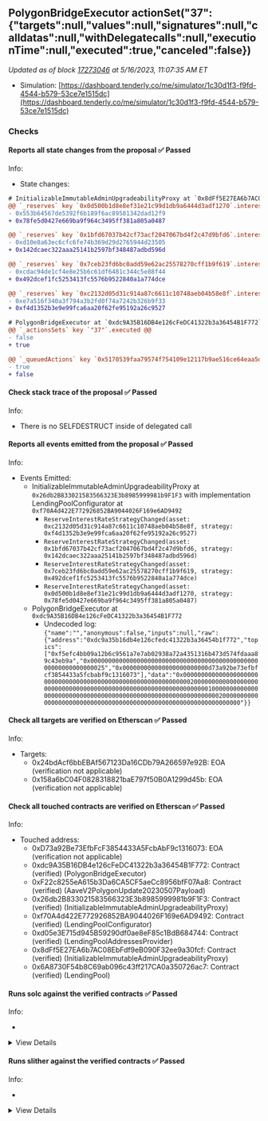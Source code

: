 ## PolygonBridgeExecutor actionSet("37": {"targets":null,"values":null,"signatures":null,"calldatas":null,"withDelegatecalls":null,"executionTime":null,"executed":true,"canceled":false})

_Updated as of block [17273046](https://etherscan.io/block/17273046) at 5/16/2023, 11:07:35 AM ET_

- Simulation: [https://dashboard.tenderly.co/me/simulator/1c30d1f3-f9fd-4544-b579-53ce7e1515dc](https://dashboard.tenderly.co/me/simulator/1c30d1f3-f9fd-4544-b579-53ce7e1515dc)

### Checks

#### Reports all state changes from the proposal ✅ Passed

Info:

- State changes:

```diff
# InitializableImmutableAdminUpgradeabilityProxy at `0x8dFf5E27EA6b7AC08EbFdf9eB090F32ee9a30fcf` with implementation LendingPool at `0x6A8730F54b8C69ab096c43ff217CA0a350726ac7`
@@ `_reserves` key `0x0d500b1d8e8ef31e21c99d1db9a6444d3adf1270`.interestRateStrategyAddress @@
- 0x553b64567de5392f6b189f6ac89581342dad12f9
+ 0x78fe5d0427e669ba9f964c3495ff381a805a0487

@@ `_reserves` key `0x1bfd67037b42cf73acf2047067bd4f2c47d9bfd6`.interestRateStrategyAddress @@
- 0xd10e8a63ec6cfc6fe74b369d29d2765944d23505
+ 0x142dcaec322aaa25141b2597bf348487adbd596d

@@ `_reserves` key `0x7ceb23fd6bc0add59e62ac25578270cff1b9f619`.interestRateStrategyAddress @@
- 0xcdac94de1cf4e8e25b6c61df6481c344c5e88f44
+ 0x492dcef1fc5253413fc5576b9522840a1a774dce

@@ `_reserves` key `0xc2132d05d31c914a87c6611c10748aeb04b58e8f`.interestRateStrategyAddress @@
- 0xe7a516f340a3f794a3b2fd0f74a7242b326b9f33
+ 0xf4d1352b3e9e99fca6aa20f62fe95192a26c9527

```

```diff
# PolygonBridgeExecutor at `0xdc9A35B16DB4e126cFeDC41322b3a36454B1F772`
@@ `_actionsSets` key `"37"`.executed @@
- false
+ true

@@ `_queuedActions` key `0x5170539faa79574f754109e12117b9ae516ce64eaa5df64585ba2cb2d2870f88` @@
- true
+ false

```

#### Check stack trace of the proposal ✅ Passed

Info:

- There is no SELFDESTRUCT inside of delegated call

#### Reports all events emitted from the proposal ✅ Passed

Info:

- Events Emitted:
  - InitializableImmutableAdminUpgradeabilityProxy at `0x26db2B833021583566323E3b8985999981b9F1F3` with implementation LendingPoolConfigurator at `0xf70A4d422E772926852BA9044026F169e6AD9492`
    - `ReserveInterestRateStrategyChanged(asset: 0xc2132d05d31c914a87c6611c10748aeb04b58e8f, strategy: 0xf4d1352b3e9e99fca6aa20f62fe95192a26c9527)`
    - `ReserveInterestRateStrategyChanged(asset: 0x1bfd67037b42cf73acf2047067bd4f2c47d9bfd6, strategy: 0x142dcaec322aaa25141b2597bf348487adbd596d)`
    - `ReserveInterestRateStrategyChanged(asset: 0x7ceb23fd6bc0add59e62ac25578270cff1b9f619, strategy: 0x492dcef1fc5253413fc5576b9522840a1a774dce)`
    - `ReserveInterestRateStrategyChanged(asset: 0x0d500b1d8e8ef31e21c99d1db9a6444d3adf1270, strategy: 0x78fe5d0427e669ba9f964c3495ff381a805a0487)`
  - PolygonBridgeExecutor at `0xdc9A35B16DB4e126cFeDC41322b3a36454B1F772`
    - Undecoded log: `{"name":"","anonymous":false,"inputs":null,"raw":{"address":"0xdc9a35b16db4e126cfedc41322b3a36454b1f772","topics":["0xf5efc4bb09a12b6c9561a7e7ab02938a72a4351316b473d574fdaaa89c43eb9a","0x0000000000000000000000000000000000000000000000000000000000000025","0x000000000000000000000000d73a92be73efbfcf3854433a5fcbabf9c1316073"],"data":"0x0000000000000000000000000000000000000000000000000000000000000020000000000000000000000000000000000000000000000000000000000000000100000000000000000000000000000000000000000000000000000000000000200000000000000000000000000000000000000000000000000000000000000000"}}`

#### Check all targets are verified on Etherscan ✅ Passed

Info:

- Targets:
  - 0x24bdAcf6bbEBAf567123Da16CDb79A266597e92B: EOA (verification not applicable)
  - 0x158a6bC04F0828318821baE797f50B0A1299d45b: EOA (verification not applicable)

#### Check all touched contracts are verified on Etherscan ✅ Passed

Info:

- Touched address:
  - 0xD73a92Be73EfbFcF3854433A5FcbAbF9c1316073: EOA (verification not applicable)
  - 0xdc9A35B16DB4e126cFeDC41322b3a36454B1F772: Contract (verified) (PolygonBridgeExecutor)
  - 0xF22c8255eA615b3Da6CA5CF5aeCc8956bfF07Aa8: Contract (verified) (AaveV2PolygonUpdate20230507Payload)
  - 0x26db2B833021583566323E3b8985999981b9F1F3: Contract (verified) (InitializableImmutableAdminUpgradeabilityProxy)
  - 0xf70A4d422E772926852BA9044026F169e6AD9492: Contract (verified) (LendingPoolConfigurator)
  - 0xd05e3E715d945B59290df0ae8eF85c1BdB684744: Contract (verified) (LendingPoolAddressesProvider)
  - 0x8dFf5E27EA6b7AC08EbFdf9eB090F32ee9a30fcf: Contract (verified) (InitializableImmutableAdminUpgradeabilityProxy)
  - 0x6A8730F54b8C69ab096c43ff217CA0a350726ac7: Contract (verified) (LendingPool)

#### Runs solc against the verified contracts ✅ Passed

Info:

-

<details>
<summary>View Details</summary>
<details>
<summary>View warnings for InitializableImmutableAdminUpgradeabilityProxy at `0x26db2B833021583566323E3b8985999981b9F1F3` with implementation LendingPoolConfigurator at `0xf70A4d422E772926852BA9044026F169e6AD9492`</summary>

```
INFO:CryticCompile:Source code not available, try to fetch the bytecode only
```

</details>

<details>
<summary>View warnings for LendingPool at `0x6A8730F54b8C69ab096c43ff217CA0a350726ac7`</summary>

```
INFO:CryticCompile:Source code not available, try to fetch the bytecode only
```

</details>

<details>
<summary>View warnings for InitializableImmutableAdminUpgradeabilityProxy at `0x8dFf5E27EA6b7AC08EbFdf9eB090F32ee9a30fcf` with implementation LendingPool at `0x6A8730F54b8C69ab096c43ff217CA0a350726ac7`</summary>

```
INFO:CryticCompile:Source code not available, try to fetch the bytecode only
```

</details>

<details>
<summary>View warnings for LendingPoolAddressesProvider at `0xd05e3E715d945B59290df0ae8eF85c1BdB684744`</summary>

```
INFO:CryticCompile:Source code not available, try to fetch the bytecode only
```

</details>

<details>
<summary>View warnings for PolygonBridgeExecutor at `0xdc9A35B16DB4e126cFeDC41322b3a36454B1F772`</summary>

```
INFO:CryticCompile:Source code not available, try to fetch the bytecode only
```

</details>

<details>
<summary>View warnings for LendingPoolConfigurator at `0xf70A4d422E772926852BA9044026F169e6AD9492`</summary>

```
INFO:CryticCompile:Source code not available, try to fetch the bytecode only
```

</details>

</details>

#### Runs slither against the verified contracts ✅ Passed

Info:

-

<details>
<summary>View Details</summary>

<details>
<summary>Slither report for InitializableImmutableAdminUpgradeabilityProxy at `0x26db2B833021583566323E3b8985999981b9F1F3` with implementation LendingPoolConfigurator at `0xf70A4d422E772926852BA9044026F169e6AD9492`</summary>

```
Source code not available, try to fetch the bytecode only
Traceback (most recent call last):
  File "/home/runner/.local/lib/python3.10/site-packages/slither/__main__.py", line 837, in main_impl
    ) = process_all(filename, args, detector_classes, printer_classes)
  File "/home/runner/.local/lib/python3.10/site-packages/slither/__main__.py", line 101, in process_all
    ) = process_single(compilation, args, detector_classes, printer_classes)
  File "/home/runner/.local/lib/python3.10/site-packages/slither/__main__.py", line 79, in process_single
    slither = Slither(target, ast_format=ast, **vars(args))
  File "/home/runner/.local/lib/python3.10/site-packages/slither/slither.py", line 114, in __init__
    parser.parse_top_level_from_loaded_json(ast, path)
  File "/home/runner/.local/lib/python3.10/site-packages/slither/solc_parsing/slither_compilation_unit_solc.py", line 205, in parse_top_level_from_loaded_json
    if data_loaded[self.get_key()] == "root":
KeyError: 'name'
ERROR:root:Error in 0x26db2B833021583566323E3b8985999981b9F1F3
ERROR:root:Traceback (most recent call last):
  File "/home/runner/.local/lib/python3.10/site-packages/slither/__main__.py", line 837, in main_impl
    ) = process_all(filename, args, detector_classes, printer_classes)
  File "/home/runner/.local/lib/python3.10/site-packages/slither/__main__.py", line 101, in process_all
    ) = process_single(compilation, args, detector_classes, printer_classes)
  File "/home/runner/.local/lib/python3.10/site-packages/slither/__main__.py", line 79, in process_single
    slither = Slither(target, ast_format=ast, **vars(args))
  File "/home/runner/.local/lib/python3.10/site-packages/slither/slither.py", line 114, in __init__
    parser.parse_top_level_from_loaded_json(ast, path)
  File "/home/runner/.local/lib/python3.10/site-packages/slither/solc_parsing/slither_compilation_unit_solc.py", line 205, in parse_top_level_from_loaded_json
    if data_loaded[self.get_key()] == "root":
KeyError: 'name'

```

</details>

<details>
<summary>Slither report for LendingPool at `0x6A8730F54b8C69ab096c43ff217CA0a350726ac7`</summary>

```
Source code not available, try to fetch the bytecode only
Traceback (most recent call last):
  File "/home/runner/.local/lib/python3.10/site-packages/slither/__main__.py", line 837, in main_impl
    ) = process_all(filename, args, detector_classes, printer_classes)
  File "/home/runner/.local/lib/python3.10/site-packages/slither/__main__.py", line 101, in process_all
    ) = process_single(compilation, args, detector_classes, printer_classes)
  File "/home/runner/.local/lib/python3.10/site-packages/slither/__main__.py", line 79, in process_single
    slither = Slither(target, ast_format=ast, **vars(args))
  File "/home/runner/.local/lib/python3.10/site-packages/slither/slither.py", line 114, in __init__
    parser.parse_top_level_from_loaded_json(ast, path)
  File "/home/runner/.local/lib/python3.10/site-packages/slither/solc_parsing/slither_compilation_unit_solc.py", line 205, in parse_top_level_from_loaded_json
    if data_loaded[self.get_key()] == "root":
KeyError: 'name'
ERROR:root:Error in 0x6A8730F54b8C69ab096c43ff217CA0a350726ac7
ERROR:root:Traceback (most recent call last):
  File "/home/runner/.local/lib/python3.10/site-packages/slither/__main__.py", line 837, in main_impl
    ) = process_all(filename, args, detector_classes, printer_classes)
  File "/home/runner/.local/lib/python3.10/site-packages/slither/__main__.py", line 101, in process_all
    ) = process_single(compilation, args, detector_classes, printer_classes)
  File "/home/runner/.local/lib/python3.10/site-packages/slither/__main__.py", line 79, in process_single
    slither = Slither(target, ast_format=ast, **vars(args))
  File "/home/runner/.local/lib/python3.10/site-packages/slither/slither.py", line 114, in __init__
    parser.parse_top_level_from_loaded_json(ast, path)
  File "/home/runner/.local/lib/python3.10/site-packages/slither/solc_parsing/slither_compilation_unit_solc.py", line 205, in parse_top_level_from_loaded_json
    if data_loaded[self.get_key()] == "root":
KeyError: 'name'

```

</details>

<details>
<summary>Slither report for InitializableImmutableAdminUpgradeabilityProxy at `0x8dFf5E27EA6b7AC08EbFdf9eB090F32ee9a30fcf` with implementation LendingPool at `0x6A8730F54b8C69ab096c43ff217CA0a350726ac7`</summary>

```
Source code not available, try to fetch the bytecode only
Traceback (most recent call last):
  File "/home/runner/.local/lib/python3.10/site-packages/slither/__main__.py", line 837, in main_impl
    ) = process_all(filename, args, detector_classes, printer_classes)
  File "/home/runner/.local/lib/python3.10/site-packages/slither/__main__.py", line 101, in process_all
    ) = process_single(compilation, args, detector_classes, printer_classes)
  File "/home/runner/.local/lib/python3.10/site-packages/slither/__main__.py", line 79, in process_single
    slither = Slither(target, ast_format=ast, **vars(args))
  File "/home/runner/.local/lib/python3.10/site-packages/slither/slither.py", line 114, in __init__
    parser.parse_top_level_from_loaded_json(ast, path)
  File "/home/runner/.local/lib/python3.10/site-packages/slither/solc_parsing/slither_compilation_unit_solc.py", line 205, in parse_top_level_from_loaded_json
    if data_loaded[self.get_key()] == "root":
KeyError: 'name'
ERROR:root:Error in 0x8dFf5E27EA6b7AC08EbFdf9eB090F32ee9a30fcf
ERROR:root:Traceback (most recent call last):
  File "/home/runner/.local/lib/python3.10/site-packages/slither/__main__.py", line 837, in main_impl
    ) = process_all(filename, args, detector_classes, printer_classes)
  File "/home/runner/.local/lib/python3.10/site-packages/slither/__main__.py", line 101, in process_all
    ) = process_single(compilation, args, detector_classes, printer_classes)
  File "/home/runner/.local/lib/python3.10/site-packages/slither/__main__.py", line 79, in process_single
    slither = Slither(target, ast_format=ast, **vars(args))
  File "/home/runner/.local/lib/python3.10/site-packages/slither/slither.py", line 114, in __init__
    parser.parse_top_level_from_loaded_json(ast, path)
  File "/home/runner/.local/lib/python3.10/site-packages/slither/solc_parsing/slither_compilation_unit_solc.py", line 205, in parse_top_level_from_loaded_json
    if data_loaded[self.get_key()] == "root":
KeyError: 'name'

```

</details>

<details>
<summary>Slither report for LendingPoolAddressesProvider at `0xd05e3E715d945B59290df0ae8eF85c1BdB684744`</summary>

```
Source code not available, try to fetch the bytecode only
Traceback (most recent call last):
  File "/home/runner/.local/lib/python3.10/site-packages/slither/__main__.py", line 837, in main_impl
    ) = process_all(filename, args, detector_classes, printer_classes)
  File "/home/runner/.local/lib/python3.10/site-packages/slither/__main__.py", line 101, in process_all
    ) = process_single(compilation, args, detector_classes, printer_classes)
  File "/home/runner/.local/lib/python3.10/site-packages/slither/__main__.py", line 79, in process_single
    slither = Slither(target, ast_format=ast, **vars(args))
  File "/home/runner/.local/lib/python3.10/site-packages/slither/slither.py", line 114, in __init__
    parser.parse_top_level_from_loaded_json(ast, path)
  File "/home/runner/.local/lib/python3.10/site-packages/slither/solc_parsing/slither_compilation_unit_solc.py", line 205, in parse_top_level_from_loaded_json
    if data_loaded[self.get_key()] == "root":
KeyError: 'name'
ERROR:root:Error in 0xd05e3E715d945B59290df0ae8eF85c1BdB684744
ERROR:root:Traceback (most recent call last):
  File "/home/runner/.local/lib/python3.10/site-packages/slither/__main__.py", line 837, in main_impl
    ) = process_all(filename, args, detector_classes, printer_classes)
  File "/home/runner/.local/lib/python3.10/site-packages/slither/__main__.py", line 101, in process_all
    ) = process_single(compilation, args, detector_classes, printer_classes)
  File "/home/runner/.local/lib/python3.10/site-packages/slither/__main__.py", line 79, in process_single
    slither = Slither(target, ast_format=ast, **vars(args))
  File "/home/runner/.local/lib/python3.10/site-packages/slither/slither.py", line 114, in __init__
    parser.parse_top_level_from_loaded_json(ast, path)
  File "/home/runner/.local/lib/python3.10/site-packages/slither/solc_parsing/slither_compilation_unit_solc.py", line 205, in parse_top_level_from_loaded_json
    if data_loaded[self.get_key()] == "root":
KeyError: 'name'

```

</details>

<details>
<summary>Slither report for PolygonBridgeExecutor at `0xdc9A35B16DB4e126cFeDC41322b3a36454B1F772`</summary>

```
Source code not available, try to fetch the bytecode only
Traceback (most recent call last):
  File "/home/runner/.local/lib/python3.10/site-packages/slither/__main__.py", line 837, in main_impl
    ) = process_all(filename, args, detector_classes, printer_classes)
  File "/home/runner/.local/lib/python3.10/site-packages/slither/__main__.py", line 101, in process_all
    ) = process_single(compilation, args, detector_classes, printer_classes)
  File "/home/runner/.local/lib/python3.10/site-packages/slither/__main__.py", line 79, in process_single
    slither = Slither(target, ast_format=ast, **vars(args))
  File "/home/runner/.local/lib/python3.10/site-packages/slither/slither.py", line 114, in __init__
    parser.parse_top_level_from_loaded_json(ast, path)
  File "/home/runner/.local/lib/python3.10/site-packages/slither/solc_parsing/slither_compilation_unit_solc.py", line 205, in parse_top_level_from_loaded_json
    if data_loaded[self.get_key()] == "root":
KeyError: 'name'
ERROR:root:Error in 0xdc9A35B16DB4e126cFeDC41322b3a36454B1F772
ERROR:root:Traceback (most recent call last):
  File "/home/runner/.local/lib/python3.10/site-packages/slither/__main__.py", line 837, in main_impl
    ) = process_all(filename, args, detector_classes, printer_classes)
  File "/home/runner/.local/lib/python3.10/site-packages/slither/__main__.py", line 101, in process_all
    ) = process_single(compilation, args, detector_classes, printer_classes)
  File "/home/runner/.local/lib/python3.10/site-packages/slither/__main__.py", line 79, in process_single
    slither = Slither(target, ast_format=ast, **vars(args))
  File "/home/runner/.local/lib/python3.10/site-packages/slither/slither.py", line 114, in __init__
    parser.parse_top_level_from_loaded_json(ast, path)
  File "/home/runner/.local/lib/python3.10/site-packages/slither/solc_parsing/slither_compilation_unit_solc.py", line 205, in parse_top_level_from_loaded_json
    if data_loaded[self.get_key()] == "root":
KeyError: 'name'

```

</details>

<details>
<summary>Slither report for AaveV2PolygonUpdate20230507Payload at `0xF22c8255eA615b3Da6CA5CF5aeCc8956bfF07Aa8`</summary>

```
INFO:Detectors:
DefaultReserveInterestRateStrategy.calculateInterestRates(address,uint256,uint256,uint256,uint256,uint256).vars (@aave/protocol-v2/contracts/protocol/lendingpool/DefaultReserveInterestRateStrategy.sol#134) is a local variable never initialized
Reference: https://github.com/crytic/slither/wiki/Detector-Documentation#uninitialized-local-variables
INFO:Detectors:
DefaultReserveInterestRateStrategy.constructor(ILendingPoolAddressesProvider,uint256,uint256,uint256,uint256,uint256,uint256).baseVariableBorrowRate (@aave/protocol-v2/contracts/protocol/lendingpool/DefaultReserveInterestRateStrategy.sol#59) shadows:
	- DefaultReserveInterestRateStrategy.baseVariableBorrowRate() (@aave/protocol-v2/contracts/protocol/lendingpool/DefaultReserveInterestRateStrategy.sol#91-93) (function)
	- IReserveInterestRateStrategy.baseVariableBorrowRate() (@aave/protocol-v2/contracts/interfaces/IReserveInterestRateStrategy.sol#10) (function)
DefaultReserveInterestRateStrategy.constructor(ILendingPoolAddressesProvider,uint256,uint256,uint256,uint256,uint256,uint256).variableRateSlope1 (@aave/protocol-v2/contracts/protocol/lendingpool/DefaultReserveInterestRateStrategy.sol#60) shadows:
	- DefaultReserveInterestRateStrategy.variableRateSlope1() (@aave/protocol-v2/contracts/protocol/lendingpool/DefaultReserveInterestRateStrategy.sol#75-77) (function)
DefaultReserveInterestRateStrategy.constructor(ILendingPoolAddressesProvider,uint256,uint256,uint256,uint256,uint256,uint256).variableRateSlope2 (@aave/protocol-v2/contracts/protocol/lendingpool/DefaultReserveInterestRateStrategy.sol#61) shadows:
	- DefaultReserveInterestRateStrategy.variableRateSlope2() (@aave/protocol-v2/contracts/protocol/lendingpool/DefaultReserveInterestRateStrategy.sol#79-81) (function)
DefaultReserveInterestRateStrategy.constructor(ILendingPoolAddressesProvider,uint256,uint256,uint256,uint256,uint256,uint256).stableRateSlope1 (@aave/protocol-v2/contracts/protocol/lendingpool/DefaultReserveInterestRateStrategy.sol#62) shadows:
	- DefaultReserveInterestRateStrategy.stableRateSlope1() (@aave/protocol-v2/contracts/protocol/lendingpool/DefaultReserveInterestRateStrategy.sol#83-85) (function)
DefaultReserveInterestRateStrategy.constructor(ILendingPoolAddressesProvider,uint256,uint256,uint256,uint256,uint256,uint256).stableRateSlope2 (@aave/protocol-v2/contracts/protocol/lendingpool/DefaultReserveInterestRateStrategy.sol#63) shadows:
	- DefaultReserveInterestRateStrategy.stableRateSlope2() (@aave/protocol-v2/contracts/protocol/lendingpool/DefaultReserveInterestRateStrategy.sol#87-89) (function)
Reference: https://github.com/crytic/slither/wiki/Detector-Documentation#local-variable-shadowing
INFO:Detectors:
PercentageMath.percentDiv(uint256,uint256) (@aave/protocol-v2/contracts/protocol/libraries/math/PercentageMath.sol#43-53) is never used and should be removed
SafeMath.div(uint256,uint256) (@aave/protocol-v2/contracts/dependencies/openzeppelin/contracts/SafeMath.sol#101-103) is never used and should be removed
SafeMath.div(uint256,uint256,string) (@aave/protocol-v2/contracts/dependencies/openzeppelin/contracts/SafeMath.sol#116-127) is never used and should be removed
SafeMath.mod(uint256,uint256) (@aave/protocol-v2/contracts/dependencies/openzeppelin/contracts/SafeMath.sol#140-142) is never used and should be removed
SafeMath.mod(uint256,uint256,string) (@aave/protocol-v2/contracts/dependencies/openzeppelin/contracts/SafeMath.sol#155-162) is never used and should be removed
SafeMath.mul(uint256,uint256) (@aave/protocol-v2/contracts/dependencies/openzeppelin/contracts/SafeMath.sol#76-88) is never used and should be removed
WadRayMath.halfRay() (@aave/protocol-v2/contracts/protocol/libraries/math/WadRayMath.sol#39-41) is never used and should be removed
WadRayMath.halfWad() (@aave/protocol-v2/contracts/protocol/libraries/math/WadRayMath.sol#46-48) is never used and should be removed
WadRayMath.rayToWad(uint256) (@aave/protocol-v2/contracts/protocol/libraries/math/WadRayMath.sol#117-123) is never used and should be removed
WadRayMath.wad() (@aave/protocol-v2/contracts/protocol/libraries/math/WadRayMath.sol#32-34) is never used and should be removed
WadRayMath.wadDiv(uint256,uint256) (@aave/protocol-v2/contracts/protocol/libraries/math/WadRayMath.sol#72-79) is never used and should be removed
WadRayMath.wadMul(uint256,uint256) (@aave/protocol-v2/contracts/protocol/libraries/math/WadRayMath.sol#56-64) is never used and should be removed
Reference: https://github.com/crytic/slither/wiki/Detector-Documentation#dead-code
INFO:Detectors:
Variable DefaultReserveInterestRateStrategy.OPTIMAL_UTILIZATION_RATE (@aave/protocol-v2/contracts/protocol/lendingpool/DefaultReserveInterestRateStrategy.sol#29) is not in mixedCase
Variable DefaultReserveInterestRateStrategy.EXCESS_UTILIZATION_RATE (@aave/protocol-v2/contracts/protocol/lendingpool/DefaultReserveInterestRateStrategy.sol#37) is not in mixedCase
Variable DefaultReserveInterestRateStrategy._baseVariableBorrowRate (@aave/protocol-v2/contracts/protocol/lendingpool/DefaultReserveInterestRateStrategy.sol#42) is not in mixedCase
Variable DefaultReserveInterestRateStrategy._variableRateSlope1 (@aave/protocol-v2/contracts/protocol/lendingpool/DefaultReserveInterestRateStrategy.sol#45) is not in mixedCase
Variable DefaultReserveInterestRateStrategy._variableRateSlope2 (@aave/protocol-v2/contracts/protocol/lendingpool/DefaultReserveInterestRateStrategy.sol#48) is not in mixedCase
Variable DefaultReserveInterestRateStrategy._stableRateSlope1 (@aave/protocol-v2/contracts/protocol/lendingpool/DefaultReserveInterestRateStrategy.sol#51) is not in mixedCase
Variable DefaultReserveInterestRateStrategy._stableRateSlope2 (@aave/protocol-v2/contracts/protocol/lendingpool/DefaultReserveInterestRateStrategy.sol#54) is not in mixedCase
Constant WadRayMath.halfWAD (@aave/protocol-v2/contracts/protocol/libraries/math/WadRayMath.sol#14) is not in UPPER_CASE_WITH_UNDERSCORES
Constant WadRayMath.halfRAY (@aave/protocol-v2/contracts/protocol/libraries/math/WadRayMath.sol#17) is not in UPPER_CASE_WITH_UNDERSCORES
Reference: https://github.com/crytic/slither/wiki/Detector-Documentation#conformance-to-solidity-naming-conventions
INFO:Detectors:
Variable DefaultReserveInterestRateStrategy._stableRateSlope1 (@aave/protocol-v2/contracts/protocol/lendingpool/DefaultReserveInterestRateStrategy.sol#51) is too similar to DefaultReserveInterestRateStrategy._stableRateSlope2 (@aave/protocol-v2/contracts/protocol/lendingpool/DefaultReserveInterestRateStrategy.sol#54)
Variable DefaultReserveInterestRateStrategy._variableRateSlope1 (@aave/protocol-v2/contracts/protocol/lendingpool/DefaultReserveInterestRateStrategy.sol#45) is too similar to DefaultReserveInterestRateStrategy._variableRateSlope2 (@aave/protocol-v2/contracts/protocol/lendingpool/DefaultReserveInterestRateStrategy.sol#48)
Variable DefaultReserveInterestRateStrategy.constructor(ILendingPoolAddressesProvider,uint256,uint256,uint256,uint256,uint256,uint256).stableRateSlope1 (@aave/protocol-v2/contracts/protocol/lendingpool/DefaultReserveInterestRateStrategy.sol#62) is too similar to DefaultReserveInterestRateStrategy.constructor(ILendingPoolAddressesProvider,uint256,uint256,uint256,uint256,uint256,uint256).stableRateSlope2 (@aave/protocol-v2/contracts/protocol/lendingpool/DefaultReserveInterestRateStrategy.sol#63)
Variable DefaultReserveInterestRateStrategy.constructor(ILendingPoolAddressesProvider,uint256,uint256,uint256,uint256,uint256,uint256).variableRateSlope1 (@aave/protocol-v2/contracts/protocol/lendingpool/DefaultReserveInterestRateStrategy.sol#60) is too similar to DefaultReserveInterestRateStrategy.constructor(ILendingPoolAddressesProvider,uint256,uint256,uint256,uint256,uint256,uint256).variableRateSlope2 (@aave/protocol-v2/contracts/protocol/lendingpool/DefaultReserveInterestRateStrategy.sol#61)
Variable Errors.LP_INCONSISTENT_FLASHLOAN_PARAMS (@aave/protocol-v2/contracts/protocol/libraries/helpers/Errors.sol#55) is too similar to Errors.VL_INCONSISTENT_FLASHLOAN_PARAMS (@aave/protocol-v2/contracts/protocol/libraries/helpers/Errors.sol#100)
Reference: https://github.com/crytic/slither/wiki/Detector-Documentation#variable-names-too-similar
INFO:Slither:0xF22c8255eA615b3Da6CA5CF5aeCc8956bfF07Aa8 analyzed (8 contracts with 79 detectors), 32 result(s) found
```

</details>

<details>
<summary>Slither report for LendingPoolConfigurator at `0xf70A4d422E772926852BA9044026F169e6AD9492`</summary>

```
Source code not available, try to fetch the bytecode only
Traceback (most recent call last):
  File "/home/runner/.local/lib/python3.10/site-packages/slither/__main__.py", line 837, in main_impl
    ) = process_all(filename, args, detector_classes, printer_classes)
  File "/home/runner/.local/lib/python3.10/site-packages/slither/__main__.py", line 101, in process_all
    ) = process_single(compilation, args, detector_classes, printer_classes)
  File "/home/runner/.local/lib/python3.10/site-packages/slither/__main__.py", line 79, in process_single
    slither = Slither(target, ast_format=ast, **vars(args))
  File "/home/runner/.local/lib/python3.10/site-packages/slither/slither.py", line 114, in __init__
    parser.parse_top_level_from_loaded_json(ast, path)
  File "/home/runner/.local/lib/python3.10/site-packages/slither/solc_parsing/slither_compilation_unit_solc.py", line 205, in parse_top_level_from_loaded_json
    if data_loaded[self.get_key()] == "root":
KeyError: 'name'
ERROR:root:Error in 0xf70A4d422E772926852BA9044026F169e6AD9492
ERROR:root:Traceback (most recent call last):
  File "/home/runner/.local/lib/python3.10/site-packages/slither/__main__.py", line 837, in main_impl
    ) = process_all(filename, args, detector_classes, printer_classes)
  File "/home/runner/.local/lib/python3.10/site-packages/slither/__main__.py", line 101, in process_all
    ) = process_single(compilation, args, detector_classes, printer_classes)
  File "/home/runner/.local/lib/python3.10/site-packages/slither/__main__.py", line 79, in process_single
    slither = Slither(target, ast_format=ast, **vars(args))
  File "/home/runner/.local/lib/python3.10/site-packages/slither/slither.py", line 114, in __init__
    parser.parse_top_level_from_loaded_json(ast, path)
  File "/home/runner/.local/lib/python3.10/site-packages/slither/solc_parsing/slither_compilation_unit_solc.py", line 205, in parse_top_level_from_loaded_json
    if data_loaded[self.get_key()] == "root":
KeyError: 'name'

```

</details>

</details>
